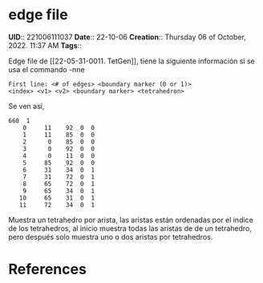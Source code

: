 # edge file
**UID**:: 221006111037
**Date**:: 22-10-06
**Creation**:: Thursday 06 of October, 2022.  11:37 AM
**Tags**:: 

Edge file de [[22-05-31-0011. TetGen]], tiene la siguiente información si se usa el commando -nne


```
First line: <# of edges> <boundary marker (0 or 1)>
<index> <v1> <v2> <boundary marker> <tetrahedron> 
```

Se ven así,

```
660  1
    0     11    92  0  0
    1     11    85  0  0
    2      0    85  0  0
    3      0    92  0  0
    4      0    11  0  0
    5     85    92  0  0
    6     31    34  0  1
    7     31    72  0  1
    8     65    72  0  1
    9     65    34  0  1
   10     65    31  0  1
   11     72    34  0  1
```

Muestra un tetrahedro por arista, las aristas están ordenadas por el indice de los tetrahedros, al inicio muestra todas las aristas de de un tetrahedro, pero después solo muestra uno o dos aristas por tetrahedros.

# References

